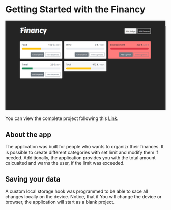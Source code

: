 # Getting Started with the Financy
![App Screenshot](/assets/screenshot.png)

You can view the complete project following this [Link](https://keen-brahmagupta-91c19a.netlify.app).

## About the app

The application was built for people who wants to organizr their finances.
It is possible to create different categories with set limit and modify them if needed.
Additionally, the application provides you with the total amount calcualted and warns the user, if the limit was exceeded.

## Saving your data

A custom local storage hook was programmed to be able to sace all changes locally on the device. 
Notice, that if You will change the device or browser, the application will start as a blank project.

